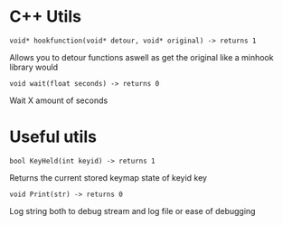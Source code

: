 # C++ Utils

```
void* hookfunction(void* detour, void* original) -> returns 1
```
Allows you to detour functions aswell as get the original like a minhook library would

```
void wait(float seconds) -> returns 0
```
Wait X amount of seconds

# Useful utils

```
bool KeyHeld(int keyid) -> returns 1
```
Returns the current stored keymap state of keyid key

```
void Print(str) -> returns 0
```
Log string both to debug stream and log file or ease of debugging
